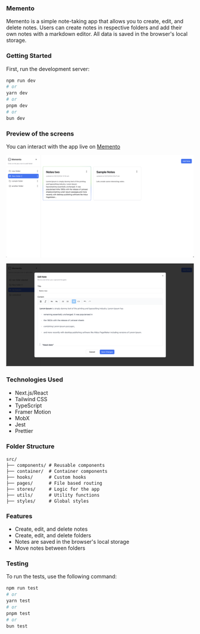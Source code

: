 
### Memento

Memento is a simple note-taking app that allows you to create, edit, and delete notes. Users can create notes in respective folders and add their own notes with a markdown editor. All data is saved in the browser's local storage.


### Getting Started
First, run the development server:

```bash
npm run dev
# or
yarn dev
# or
pnpm dev
# or
bun dev
```

### Preview of the screens
You can interact with the app live on [Memento](https://memento-2ae.pages.dev/)

![img.png](public/main_screen.png)

![img.png](public/editor_screen.png)

### Technologies Used

- Next.js/React
- Tailwind CSS
- TypeScript
- Framer Motion
- MobX
- Jest
- Prettier

### Folder Structure

```
src/
├── components/ # Reusable components
├── container/  # Container components
├── hooks/      # Custom hooks
├── pages/      # File based routing
├── stores/     # Logic for the app
├── utils/      # Utility functions
├── styles/     # Global styles

```

### Features

- Create, edit, and delete notes
- Create, edit, and delete folders
- Notes are saved in the browser's local storage
- Move notes between folders

### Testing

To run the tests, use the following command:

```bash
npm run test
# or
yarn test
# or
pnpm test
# or
bun test
```
